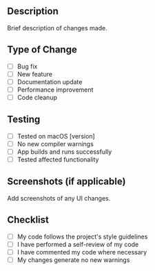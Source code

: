## Description
Brief description of changes made.

## Type of Change
- [ ] Bug fix
- [ ] New feature
- [ ] Documentation update
- [ ] Performance improvement
- [ ] Code cleanup

## Testing
- [ ] Tested on macOS [version]
- [ ] No new compiler warnings
- [ ] App builds and runs successfully
- [ ] Tested affected functionality

## Screenshots (if applicable)
Add screenshots of any UI changes.

## Checklist
- [ ] My code follows the project's style guidelines
- [ ] I have performed a self-review of my code
- [ ] I have commented my code where necessary
- [ ] My changes generate no new warnings

